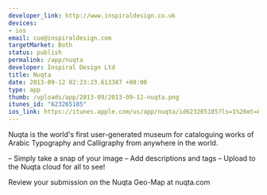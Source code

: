 ```yaml
--- 
developer_link: http://www.inspiraldesign.co.uk
devices: 
- ios
email: cue@inspiraldesign.com
targetMarket: Both
status: publish
permalink: /app/nuqta
developer: Inspiral Design Ltd
title: Nuqta
date: 2013-09-12 02:23:23.613387 +00:00
type: app
thumb: /uploads/app/2013-09/2013-09-12-nuqta.png
itunes_id: "623265185"
ios_link: https://itunes.apple.com/us/app/nuqta/id623265185?ls=1%26mt=8
---
```


Nuqta is the world's first user-generated museum for cataloguing works of Arabic Typography and Calligraphy from anywhere in the world.

– Simply take a snap of your image
– Add descriptions and tags
– Upload to the Nuqta cloud for all to see!

Review your submission on the Nuqta Geo-Map at nuqta.com
